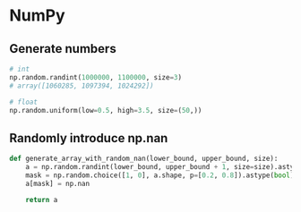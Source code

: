 # NumPy

## Generate numbers

```python
# int
np.random.randint(1000000, 1100000, size=3)
# array([1060285, 1097394, 1024292])

# float
np.random.uniform(low=0.5, high=3.5, size=(50,))
```

## Randomly introduce np.nan

```python
def generate_array_with_random_nan(lower_bound, upper_bound, size):
    a = np.random.randint(lower_bound, upper_bound + 1, size=size).astype(float)
    mask = np.random.choice([1, 0], a.shape, p=[0.2, 0.8]).astype(bool)
    a[mask] = np.nan

    return a
```
